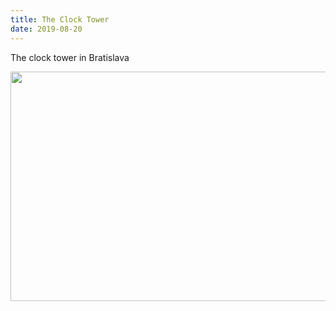 ```yaml
---
title: The Clock Tower
date: 2019-08-20
---
```


<p>The clock tower in Bratislava </p>
<img src="https://JoshNicholas.micro.blog/uploads/2019/cebe511bd7.jpg" width="600" height="367" alt="" />